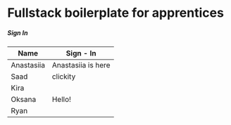 # Fullstack boilerplate for apprentices

##### Sign In

| Name       | Sign - In |
| ---------- | --------- |
| Anastasiia |Anastasiia is here|
| Saad       | clickity  |
| Kira       |           |
| Oksana     |   Hello!   |
| Ryan       |           |
